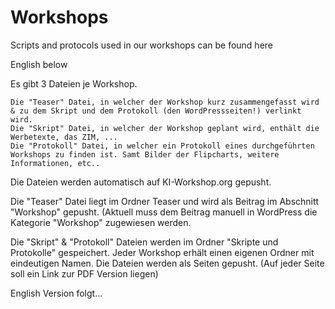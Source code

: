 # Workshops
Scripts and protocols used in our workshops can be found here

English below

Es gibt 3 Dateien je Workshop.

    Die "Teaser" Datei, in welcher der Workshop kurz zusammengefasst wird & zu dem Skript und dem Protokoll (den WordPressseiten!) verlinkt wird.
    Die "Skript" Datei, in welcher der Workshop geplant wird, enthält die Werbetexte, das ZIM, ...
    Die "Protokoll" Datei, in welcher ein Protokoll eines durchgeführten Workshops zu finden ist. Samt Bilder der Flipcharts, weitere Informationen, etc..

Die Dateien werden automatisch auf KI-Workshop.org gepusht.

Die "Teaser" Datei liegt im Ordner Teaser und wird als Beitrag im Abschnitt "Workshop" gepusht. (Aktuell muss dem Beitrag manuell in WordPress die Kategorie "Workshop" zugewiesen werden.

Die "Skript" & "Protokoll" Dateien werden im Ordner "Skripte und Protokolle" gespeichert. Jeder Workshop erhält einen eigenen Ordner mit eindeutigen Namen. Die Dateien werden als Seiten gepusht. (Auf jeder Seite soll ein Link zur PDF Version liegen)



English Version
folgt...
